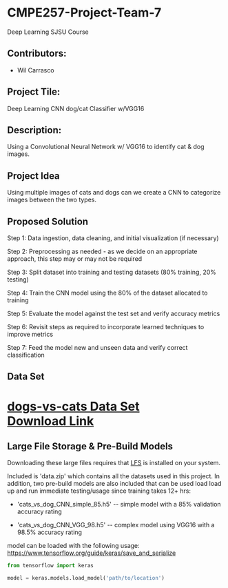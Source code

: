 # CMPE257-Project-Team-7
Deep Learning SJSU Course

## Contributors:
* Wil Carrasco

## Project Tile: 
Deep Learning CNN dog/cat Classifier w/VGG16
 
## Description:
Using a Convolutional Neural Network w/ VGG16 to identify cat & dog images.

## Project Idea
Using multiple images of cats and dogs can we create a CNN to categorize images between the two types.

## Proposed Solution
Step 1: Data ingestion, data cleaning, and initial visualization (if necessary)

Step 2: Preprocessing as needed - as we decide on an appropriate approach, this step may or may not be required

Step 3: Split dataset into training and testing datasets (80% training, 20% testing)

Step 4: Train the CNN model using the 80% of the dataset allocated to training

Step 5: Evaluate the model against the test set and verify accuracy metrics

Step 6: Revisit steps as required to incorporate learned techniques to improve metrics

Step 7: Feed the model new and unseen data and verify correct classification


Data Set
------------
[dogs-vs-cats Data Set](https://www.kaggle.com/biaiscience/dogs-vs-cats)  
[Download Link](https://www.kaggle.com/biaiscience/dogs-vs-cats/download)
=======

## Large File Storage & Pre-Build Models
Downloading these large files requires that [LFS](https://git-lfs.github.com/) is installed on your system.

Included is 'data.zip' which contains all the datasets used in this project. In addition, two pre-build models
are also included that can be used load load up and run immediate testing/usage since training takes 12+ hrs:

* 'cats_vs_dog_CNN_simple_85.h5' -- simple model with a 85% validation accuracy rating

* 'cats_vs_dog_CNN_VGG_98.h5' -- complex model using VGG16 with a 98.5% accuracy rating

model can be loaded with the following usage: https://www.tensorflow.org/guide/keras/save_and_serialize

```python
from tensorflow import keras

model = keras.models.load_model('path/to/location')
```
